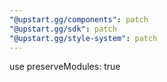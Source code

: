 ```yaml
---
"@upstart.gg/components": patch
"@upstart.gg/sdk": patch
"@upstart.gg/style-system": patch
---
```


use preserveModules: true

